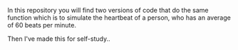 In this repository you will find two versions of code that do the same function 
which is to simulate the heartbeat of a person, who has an average of 60 beats per minute.

Then I've made this for self-study..
